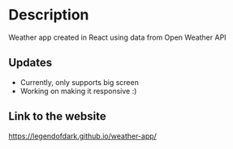# Description

Weather app created in React using data from Open Weather API

## Updates

- Currently, only supports big screen 
- Working on making it responsive :)

## Link to the website

https://legendofdark.github.io/weather-app/
